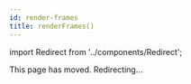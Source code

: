 ```yaml
---
id: render-frames
title: renderFrames()
---
```


import Redirect from '../components/Redirect';

This page has moved. Redirecting...

<Redirect redirect="/docs/renderer/render-frames"/>
